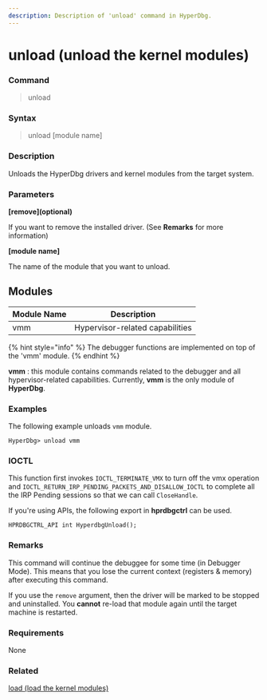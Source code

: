 ```yaml
---
description: Description of 'unload' command in HyperDbg.
---
```


# unload (unload the kernel modules)

### Command

> unload

### Syntax

> unload \[module name]

### Description

Unloads the HyperDbg drivers and kernel modules from the target system.

### Parameters

**\[remove]\(optional)**

If you want to remove the installed driver. (See **Remarks** for more information)

**\[module name]**

The name of the module that you want to unload.

## Modules

| Module Name | Description                     |
| ----------- | ------------------------------- |
| vmm         | Hypervisor-related capabilities |

{% hint style="info" %}
The debugger functions are implemented on top of the 'vmm' module.
{% endhint %}

**vmm** : this module contains commands related to the debugger and all hypervisor-related capabilities. Currently, **vmm** is the only module of **HyperDbg**.

### Examples

The following example unloads `vmm` module.

```
HyperDbg> unload vmm
```

### IOCTL

This function first invokes `IOCTL_TERMINATE_VMX` to turn off the vmx operation and `IOCTL_RETURN_IRP_PENDING_PACKETS_AND_DISALLOW_IOCTL` to complete all the IRP Pending sessions so that we can call `CloseHandle`.

If you're using APIs, the following export in **hprdbgctrl** can be used.

```
HPRDBGCTRL_API int HyperdbgUnload();
```

### Remarks

This command will continue the debuggee for some time (in Debugger Mode). This means that you lose the current context (registers & memory) after executing this command.

If you use the `remove` argument, then the driver will be marked to be stopped and uninstalled. You **cannot** re-load that module again until the target machine is restarted.

### Requirements

None

### Related

[load (load the kernel modules)](https://docs.hyperdbg.org/commands/debugging-commands/load)
